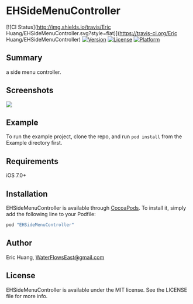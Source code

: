 # EHSideMenuController

[![CI Status](http://img.shields.io/travis/Eric Huang/EHSideMenuController.svg?style=flat)](https://travis-ci.org/Eric Huang/EHSideMenuController)
[![Version](https://img.shields.io/cocoapods/v/EHSideMenuController.svg?style=flat)](http://cocoapods.org/pods/EHSideMenuController)
[![License](https://img.shields.io/cocoapods/l/EHSideMenuController.svg?style=flat)](http://cocoapods.org/pods/EHSideMenuController)
[![Platform](https://img.shields.io/cocoapods/p/EHSideMenuController.svg?style=flat)](http://cocoapods.org/pods/EHSideMenuController)

## Summary

a side menu controller.

## Screenshots

![](https://github.com/waterflowseast/EHSideMenuController/raw/master/screenshots/1.png)

## Example

To run the example project, clone the repo, and run `pod install` from the Example directory first.

## Requirements

iOS 7.0+

## Installation

EHSideMenuController is available through [CocoaPods](http://cocoapods.org). To install
it, simply add the following line to your Podfile:

```ruby
pod "EHSideMenuController"
```

## Author

Eric Huang, WaterFlowsEast@gmail.com

## License

EHSideMenuController is available under the MIT license. See the LICENSE file for more info.
